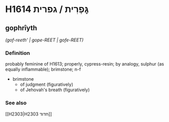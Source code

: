 # H1614 גׇּפְרִית / גפרית

## gophrîyth

_(gof-reeth' | ɡope-REET | ɡofe-REET)_

### Definition

probably feminine of H1613; properly, cypress-resin; by analogy, sulphur (as equally inflammable); brimstone; n-f

- brimstone
  - of judgment (figuratively)
  - of Jehovah's breath (figuratively)

### See also

[[H2303|H2303 חדוד]]
